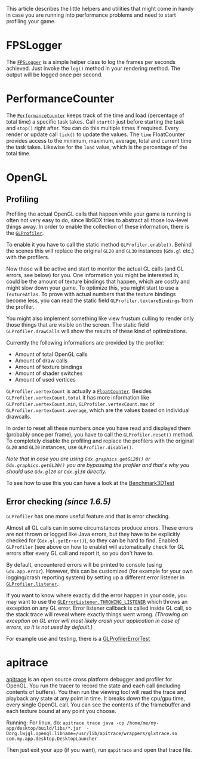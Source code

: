 This article describes the little helpers and utilities that might come in handy in case you are running into performance problems and need to start profiling your game.

# FPSLogger

The [`FPSLogger`](http://libgdx.badlogicgames.com/nightlies/docs/api/com/badlogic/gdx/graphics/FPSLogger.html) is a simple helper class to log the frames per seconds achieved. Just invoke the `log()` method in your rendering method. The output will be logged once per second.

# PerformanceCounter

The [`PerformanceCounter`](http://libgdx.badlogicgames.com/nightlies/docs/api/com/badlogic/gdx/utils/PerformanceCounter.html) keeps track of the time and load (percentage of total time) a specific task takes. Call `start()` just before starting the task and `stop()` right after. You can do this multiple times if required. Every render or update call `tick()` to update the values. The `time` FloatCounter provides access to the minimum, maximum, average, total and current time the task takes. Likewise for the `load` value, which is the percentage of the total time.

# OpenGL
## Profiling
Profiling the actual OpenGL calls that happen while your game is running is often not very easy to do, since libGDX tries to abstract all those low-level things away. In order to enable the collection of these information, there is the [`GLProfiler`](http://libgdx.badlogicgames.com/nightlies/docs/api/com/badlogic/gdx/graphics/profiling/GLProfiler.html).

To enable it you have to call the static method `GLProfiler.enable()`. Behind the scenes this will replace the original `GL20` and `GL30` instances (`Gdx.gl` etc.) with the profilers.

Now those will be active and start to monitor the actual GL calls (and GL errors, see below) for you. One information you might be interested in, could be the amount of texture bindings that happen, which are costly and might slow down your game. To optimize this, you might start to use a `TextureAtlas`. To prove with actual numbers that the texture bindings become less, you can read the static field `GLProfiler.textureBindings` from the profiler.

You might also implement something like view frustum culling to render only those things that are visible on the screen. The static field `GLProfiler.drawCalls` will show the results of these kind of optimizations.

Currently the following informations are provided by the profiler:
- Amount of total OpenGL calls
- Amount of draw calls
- Amount of texture bindings
- Amount of shader switches
- Amount of used vertices

`GLProfiler.vertexCount` is actually a [`FloatCounter`](http://libgdx.badlogicgames.com/nightlies/docs/api/com/badlogic/gdx/math/FloatCounter.html). Besides `GLProfiler.vertexCount.total` it has more information like `GLProfiler.vertexCount.min`, `GLProfiler.vertexCount.max` or `GLProfiler.vertexCount.average`, which are the values based on individual drawcalls.

In order to reset all these numbers once you have read and displayed them (probably once per frame), you have to call the `GLProfiler.reset()` method. To completely disable the profiling and replace the profilers with the original `GL20` and `GL30` instances, use `GLProfiler.disable()`.

*Note that in case you are using `Gdx.graphics.getGL20()` or `Gdx.graphics.getGL30()` you are bypassing the profiler and that's why you should use `Gdx.gl20` or `Gdx.gl30` directly.*

To see how to use this you can have a look at the [Benchmark3DTest](https://github.com/libgdx/libgdx/blob/master/tests/gdx-tests/src/com/badlogic/gdx/tests/g3d/Benchmark3DTest.java)

## Error checking _(since 1.6.5)_
`GLProfiler` has one more useful feature and that is error checking.

Almost all GL calls can in some circumstances produce errors. These errors are not thrown or logged like Java errors, but they have to be explicitly checked for (`Gdx.gl.getError()`), so they can be hard to find. Enabled `GLProfiler` (see above on how to enable) will automatically check for GL errors after every GL call and report it, so you don't have to.

By default, encountered errors will be printed to console (using `Gdx.app.error`). However, this can be customized (for example for your own logging/crash reporting system) by setting up a different error listener in [`GLProfiler.listener`](https://libgdx.badlogicgames.com/nightlies/docs/api/com/badlogic/gdx/graphics/profiling/GLProfiler.html#listener).

If you want to know where exactly did the error happen in your code, you may want to use the [`GLErrorListener.THROWING_LISTENER`](https://libgdx.badlogicgames.com/nightlies/docs/api/com/badlogic/gdx/graphics/profiling/GLErrorListener.html#THROWING_LISTENER) which throws an exception on any GL error. Error listener callback is called inside GL call, so the stack trace will reveal where exactly things went wrong. _(Throwing an exception on GL error will most likely crash your application in case of errors, so it is not used by default.)_

For example use and testing, there is a [GLProfilerErrorTest](https://github.com/libgdx/libgdx/blob/master/tests/gdx-tests/src/com/badlogic/gdx/tests/GLProfilerErrorTest.java)

# apitrace

[apitrace](https://github.com/apitrace/apitrace) is an open source cross platform debugger and profiler for OpenGL. You run the tracer to record the state and each call (including contents of buffers). You then run the viewing tool will read the trace and playback any state at any point in time. It breaks down the cpu/gpu time, every single OpenGL call. You can see the contents of the framebuffer and each texture bound at any point you choose.

Running:
For linux, do:
```apitrace trace java -cp /home/me/my-app/desktop/build/libs/*.jar  -Dorg.lwjgl.opengl.libname=/usr/lib/apitrace/wrappers/glxtrace.so com.my.app.desktop.DesktopLauncher```
 
Then just exit your app (if you want), run ```qapitrace``` and open that trace file.
